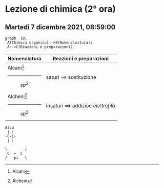 # Lezione di chimica (2° ora)
## Martedì 7 dicembre 2021, 08:59:00


```mermaid
graph  TD;  
 A(Chimica organica)-->B(Nomencluatura);  
 A-->C(Reazioni e preparazioni);  
```

|Nomenclatura|Reazioni e preparazioni|
|---|---|
|Alcani[^1] <hr />$$sp^3$$|saturi $\implies$ sostituzione|
|Alcheni[^2]<hr />$$sp^2$$|insaturi $\implies$ addizioe _elettrofila_

[^1]:Alcani
``` 
Alca
 | |
-C-C-
 | |
 ``` 

[^2]:Alcheni

``` 
\        /
 C  =  C 
/   pi   \
```
<!--stackedit_data:
eyJoaXN0b3J5IjpbOTExMjMwMTMwXX0=
-->
